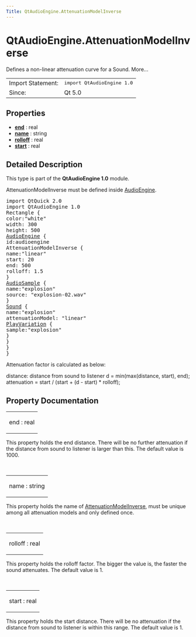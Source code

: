 ```yaml
---
Title: QtAudioEngine.AttenuationModelInverse
---
```


# QtAudioEngine.AttenuationModelInverse

<span class="subtitle"></span>
<!-- $$$AttenuationModelInverse-brief -->
<p>Defines a non-linear attenuation curve for a Sound. More...</p>
<!-- @@@AttenuationModelInverse -->
<table class="alignedsummary">
<tr><td class="memItemLeft rightAlign topAlign"> Import Statement:</td><td class="memItemRight bottomAlign"> </b><tt>import QtAudioEngine 1.0</tt></td></tr><tr><td class="memItemLeft rightAlign topAlign"> Since:</td><td class="memItemRight bottomAlign">  Qt 5.0</td></tr></table><ul>
</ul>
<h2>Properties</h2>
<ul>
<li class="fn"><b><b><a href="#end-prop">end</a></b></b> : real</li>
<li class="fn"><b><b><a href="#name-prop">name</a></b></b> : string</li>
<li class="fn"><b><b><a href="#rolloff-prop">rolloff</a></b></b> : real</li>
<li class="fn"><b><b><a href="#start-prop">start</a></b></b> : real</li>
</ul>
<!-- $$$AttenuationModelInverse-description -->
<h2>Detailed Description</h2>
<p>This type is part of the <b>QtAudioEngine 1.0</b> module.</p>
<p>AttenuationModelInverse must be defined inside <a href="QtAudioEngine.AudioEngine.md">AudioEngine</a>.</p>
<pre class="qml">import QtQuick 2.0
import QtAudioEngine 1.0
<span class="type">Rectangle</span> {
<span class="name">color</span>:<span class="string">&quot;white&quot;</span>
<span class="name">width</span>: <span class="number">300</span>
<span class="name">height</span>: <span class="number">500</span>
<span class="type"><a href="QtAudioEngine.AudioEngine.md">AudioEngine</a></span> {
<span class="name">id</span>:<span class="name">audioengine</span>
<span class="type">AttenuationModelInverse</span> {
<span class="name">name</span>:<span class="string">&quot;linear&quot;</span>
<span class="name">start</span>: <span class="number">20</span>
<span class="name">end</span>: <span class="number">500</span>
<span class="name">rolloff</span>: <span class="number">1.5</span>
}
<span class="type"><a href="QtAudioEngine.AudioSample.md">AudioSample</a></span> {
<span class="name">name</span>:<span class="string">&quot;explosion&quot;</span>
<span class="name">source</span>: <span class="string">&quot;explosion-02.wav&quot;</span>
}
<span class="type"><a href="QtAudioEngine.Sound.md">Sound</a></span> {
<span class="name">name</span>:<span class="string">&quot;explosion&quot;</span>
<span class="name">attenuationModel</span>: <span class="string">&quot;linear&quot;</span>
<span class="type"><a href="QtAudioEngine.PlayVariation.md">PlayVariation</a></span> {
<span class="name">sample</span>:<span class="string">&quot;explosion&quot;</span>
}
}
}
}</pre>
<p>Attenuation factor is calculated as below:</p>
<p>distance: distance from sound to listener d = min(max(distance, start), end); attenuation = start / (start + (d - start) * rolloff);</p>
<!-- @@@AttenuationModelInverse -->
<h2>Property Documentation</h2>
<!-- $$$end -->
<table class="qmlname"><tr valign="top"><td class="tblQmlPropNode"><p><span class="name">end</span> : <span class="type">real</span></p></td></tr></table><p>This property holds the end distance. There will be no further attenuation if the distance from sound to listener is larger than this. The default value is 1000.</p>
<!-- @@@end -->
<br/>
<!-- $$$name -->
<table class="qmlname"><tr valign="top"><td class="tblQmlPropNode"><p><span class="name">name</span> : <span class="type">string</span></p></td></tr></table><p>This property holds the name of <a href="index.html">AttenuationModelInverse</a>, must be unique among all attenuation models and only defined once.</p>
<!-- @@@name -->
<br/>
<!-- $$$rolloff -->
<table class="qmlname"><tr valign="top"><td class="tblQmlPropNode"><p><span class="name">rolloff</span> : <span class="type">real</span></p></td></tr></table><p>This property holds the rolloff factor. The bigger the value is, the faster the sound attenuates. The default value is 1.</p>
<!-- @@@rolloff -->
<br/>
<!-- $$$start -->
<table class="qmlname"><tr valign="top"><td class="tblQmlPropNode"><p><span class="name">start</span> : <span class="type">real</span></p></td></tr></table><p>This property holds the start distance. There will be no attenuation if the distance from sound to listener is within this range. The default value is 1.</p>
<!-- @@@start -->
<br/>
